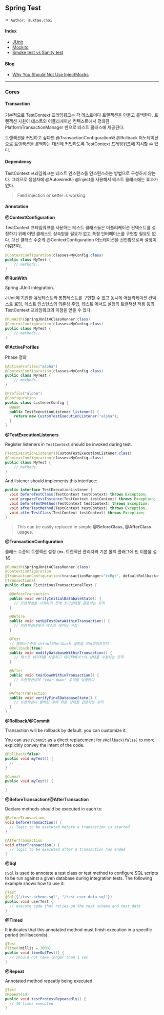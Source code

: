 ## Spring Test

```
ㅁ Author: suktae.choi
```

#### Index

- [JUnit](junit)
- [Mockito](mockito)
- [Smoke test vs Sanity test](smoke-sanity)

#### Blog

- [Why You Should Not Use InjectMocks](https://tedvinke.wordpress.com/2014/02/13/mockito-why-you-should-not-use-injectmocks-annotation-to-autowire-fields)

***

### Cores

#### Transaction

기본적으로 TestContext 프레임워크는 각 테스트마다 트랜잭션을 만들고 롤백한다. 트랜잭션 지원이 테스트의 어플리케이션 컨텍스트에서 정의된 PlatformTransactionManager 빈으로 테스트 클래스에 제공된다.

트랜잭션을 커밋하고 싶다면 @TransactionConfiguration와 @Rollback 어노테이션으로 트랜잭션을 롤백하는 대신에 커밋하도록 TestContext 프레임워크에 지시할 수 있다.

#### Dependency

TestContext 프레임워크는 테스트 인스턴스를 인스턴스하는 방법으로 구성하지 않는다. 그러므로 생성자에 @Autowired나 @Inject를 사용해서 테스트 클래스에는 효과가 없다.

> Field injection or setter is working

#### Annotation

**@ContextConfiguration**

TestContext 프레임워크를 사용하는 테스트 클래스들은 어플리케이션 컨텍스트를 설정하기 위해 어떤 클래스도 상속받을 필요가 없고 특정 인터페이스를 구현할 필요도 없다. 대신 클래스 수준의 @ContextConfiguration 어노테이션을 선언함으로써 설정이 이뤄진다.

```java
@ContextConfiguration(classes=MyConfig.class)
public class MyTest {
	// methods..
}
```

**@RunWith**

Spring JUnit integration. 

JUnit에 기반한 유닛테스트와 통합테스트를 구현할 수 있고 동시에 어플리케이션 컨텍스트 로딩, 테스트 인스턴스의 의존성 주입, 테스트 메서드 실행의 트랜잭션 적용 등의 TestContext 프레임워크의 이점을 얻을 수 있다.

```java
@RunWith(SpringJUnit4ClassRunner.class)
@ContextConfiguration(classes=MyConfig.class)
public class MyTest {
	// methods..
}
```

**@ActiveProfiles**

Phase 정의

```java
@ActiveProfiles("alpha")
@ContextConfiguration(classes=MyConfig.class)
public class MyTest {
	// methods..
}

@Profile("alpha")
@Configuration
public class ListenerConfig {
  @Bean
  public TestExecutionListener listener() {
    return new CustomTestExecutionListener("alpha");
  }
}
```

**@TestExecutionListeners**

Register listeners in `TestContext` should be invoked during test.

```java
@TestExecutionListeners(CustomTestExecutionListener.class) 
@ContextConfiguration(classes=MyConfig.class)
public class MyTest {
	// methods..
}
```

And listener should implements this interface:

```java
public interface TestExecutionListener {
  void beforeTestClass(TestContext testContext) throws Exception;
  void prepareTestInstance(TestContext testContext) throws Exception;
  void beforeTestMethod(TestContext testContext) throws Exception;
  void afterTestMethod(TestContext testContext) throws Exception;
  void afterTestClass(TestContext testContext) throws Exception;
}
```

> This can be easily replaced in simple **@BeforeClass, @AfterClass** usages.

**@TransactionConfiguration**

클래스 수준의 트랜잭션 설정 (ex. 트랜잭션 관리자와 기본 롤백 플래그에 빈 이름을 설정)

```java
@RunWith(SpringJUnit4ClassRunner.class)
@ContextConfiguration
@TransactionConfiguration(transactionManager="txMgr", defaultRollback=false)
@Transactional
public class FictitiousTransactionalTest {

  @BeforeTransaction
  public void verifyInitialDatabaseState() {
    // 트랜잭셩을 시작하기 전에 초기상태를 검증하는 로직
  }

  @Before
  public void setUpTestDataWithinTransaction() {
    // 트랜잭션내에서 테스트 데이터 구성
  }

  @Test
  // 클래스수준의 defaultRollback 설정을 오버라이드한다
  @Rollback(true)
  public void modifyDatabaseWithinTransaction() {
    // 테스트 데이터를 사용하고 데이터베이스의 상태를 수정하는 로직
  }

  @After
  public void tearDownWithinTransaction() {
    // 트랜잭션내의 "tear down" 로직을 실행한다
  }

  @AfterTransaction
  public void verifyFinalDatabaseState() {
    // 트랜잭션이 롤백된 후에 최종 상태를 검증하는 로직
  }
}
```

**@Rollback/@Commit**

Transaction will be rollback by default. you can customize it.

You can use `@Commit` as a direct replacement for `@Rollback(false)` to more explicitly convey the intent of the code.

```java
@Rollback(false)
public void myTest() {
  // ...
}

@Commit
public void myTest() {

}
```

**@BeforeTransaction/@AfterTransaction**

Declare methods should be executed in each tx:

```java
@BeforeTransaction 
void beforeTransaction() {
  // logic to be executed before a transaction is started
}

@AfterTransaction 
void afterTransaction() {
  // logic to be executed after a transaction has ended
}
```

**@Sql**

`@Sql` is used to annotate a test class or test method to configure SQL scripts to be run against a given database during integration tests. The following example shows how to use it:

```java
@Test
@Sql({"/test-schema.sql", "/test-user-data.sql"}) 
public void userTest {
  // execute code that relies on the test schema and test data
}
```

**@Timed**

It indicates that this annotated method must finish execution in a specific period (milliseconds).

```java
@Test
@Timed(millis = 1000)
public void timeOutTest() {
  // should not take longer than 1 sec
}
```

**@Repeat**

Annotated method repeatly being executed.

```java
@Test
@Repeat(10) 
public void testProcessRepeatedly() {
  // 10 times executed
}
```

